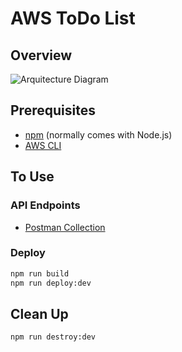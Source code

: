 # AWS ToDo List

## Overview

![Arquitecture Diagram](arquitecture_diagram.png)

## Prerequisites

- [npm](https://nodejs.org/en/download/) (normally comes with Node.js)
- [AWS CLI](https://docs.aws.amazon.com/cli/latest/userguide/getting-started-install.html)

## To Use

### API Endpoints
  
- [Postman Collection](postman_collection.json)

### Deploy

```bash
npm run build
npm run deploy:dev
```

## Clean Up

```bash
npm run destroy:dev
```